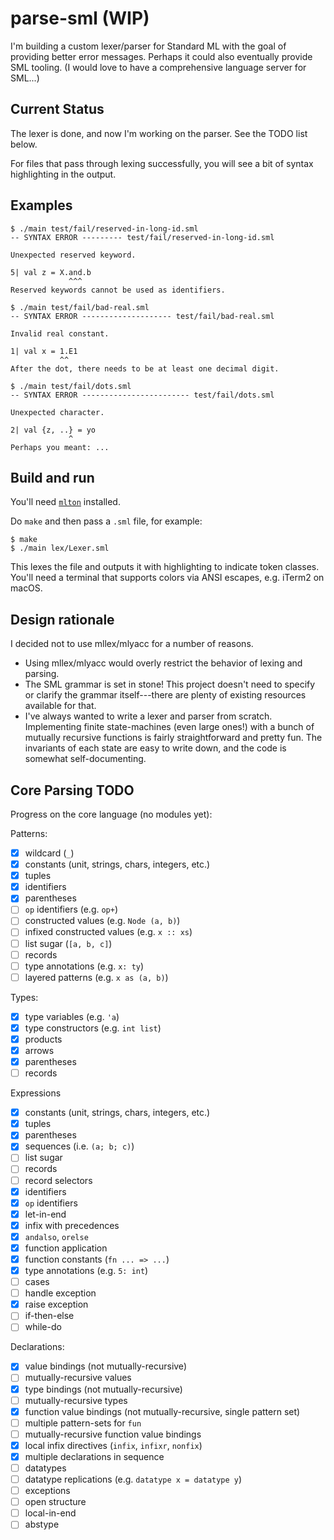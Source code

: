 # parse-sml (WIP)

I'm building a custom lexer/parser for Standard ML with the goal of providing
better error messages. Perhaps it could also eventually provide SML tooling.
(I would love to have a comprehensive language server for SML...)

## Current Status

The lexer is done, and now I'm working on the parser. See the TODO list below.

For files that pass through lexing successfully, you will see a bit of syntax
highlighting in the output.

## Examples

```
$ ./main test/fail/reserved-in-long-id.sml
-- SYNTAX ERROR --------- test/fail/reserved-in-long-id.sml

Unexpected reserved keyword.

5| val z = X.and.b
             ^^^
Reserved keywords cannot be used as identifiers.
```

```
$ ./main test/fail/bad-real.sml
-- SYNTAX ERROR -------------------- test/fail/bad-real.sml

Invalid real constant.

1| val x = 1.E1
           ^^
After the dot, there needs to be at least one decimal digit.
```

```
$ ./main test/fail/dots.sml
-- SYNTAX ERROR ------------------------ test/fail/dots.sml

Unexpected character.

2| val {z, ..} = yo
             ^
Perhaps you meant: ...
```

## Build and run

You'll need [`mlton`](http://mlton.org/) installed.

Do `make` and then pass a `.sml` file, for example:
```
$ make
$ ./main lex/Lexer.sml
```

This lexes the file and outputs it with highlighting to indicate token
classes. You'll need a terminal that supports colors via ANSI escapes, e.g.
iTerm2 on macOS.

## Design rationale

I decided not to use mllex/mlyacc for a number of reasons.
  * Using mllex/mlyacc would overly restrict the behavior of lexing and parsing.
  * The SML grammar is set in stone! This project doesn't need to specify or
  clarify the grammar itself---there are plenty of existing resources available
  for that.
  * I've always wanted to write a lexer and parser from scratch. Implementing
  finite state-machines (even large ones!) with a bunch of mutually recursive
  functions is fairly straightforward and pretty fun. The invariants of each
  state are easy to write down, and the code is somewhat self-documenting.

## Core Parsing TODO

Progress on the core language (no modules yet):

Patterns:
- [x] wildcard (`_`)
- [x] constants (unit, strings, chars, integers, etc.)
- [x] tuples
- [x] identifiers
- [x] parentheses
- [ ] `op` identifiers (e.g. `op+`)
- [ ] constructed values (e.g. `Node (a, b)`)
- [ ] infixed constructed values (e.g. `x :: xs`)
- [ ] list sugar (`[a, b, c]`)
- [ ] records
- [ ] type annotations (e.g. `x: ty`)
- [ ] layered patterns (e.g. `x as (a, b)`)

Types:
- [x] type variables (e.g. `'a`)
- [x] type constructors (e.g. `int list`)
- [x] products
- [x] arrows
- [x] parentheses
- [ ] records

Expressions
- [x] constants (unit, strings, chars, integers, etc.)
- [x] tuples
- [x] parentheses
- [x] sequences (i.e. `(a; b; c)`)
- [ ] list sugar
- [ ] records
- [ ] record selectors
- [x] identifiers
- [x] `op` identifiers
- [x] let-in-end
- [x] infix with precedences
- [x] `andalso`, `orelse`
- [x] function application
- [x] function constants (`fn ... => ...`)
- [x] type annotations (e.g. `5: int`)
- [ ] cases
- [ ] handle exception
- [x] raise exception
- [ ] if-then-else
- [ ] while-do

Declarations:
- [x] value bindings (not mutually-recursive)
- [ ] mutually-recursive values
- [x] type bindings (not mutually-recursive)
- [ ] mutually-recursive types
- [x] function value bindings (not mutually-recursive, single pattern set)
- [ ] multiple pattern-sets for `fun`
- [ ] mutually-recursive function value bindings
- [x] local infix directives (`infix`, `infixr`, `nonfix`)
- [x] multiple declarations in sequence
- [ ] datatypes
- [ ] datatype replications (e.g. `datatype x = datatype y`)
- [ ] exceptions
- [ ] open structure
- [ ] local-in-end
- [ ] abstype
